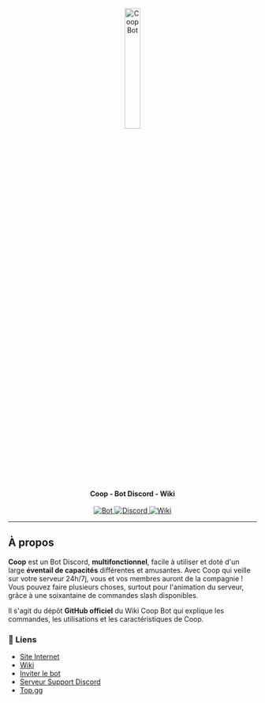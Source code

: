 <div align="center">
  <a href="https://beacons.ai/coopbot">
    <img src="https://i.postimg.cc/gJJ9wB58/Coop-Bot-Lettre-Unique.png" alt="Coop Bot" style="width: 25%;">
  </a>
  <br>
  <strong>Coop - Bot Discord - Wiki</strong>
  <br><br>
  <a href="https://beacons.ai/coopbot">
    <img src="https://img.shields.io/badge/Bot :-v1.3.0-6479ee?labelColor=23272A" alt="Bot">
  </a>
  <a href="https://discord.gg/ASpCdT2JZQ">
    <img src="https://img.shields.io/discord/1056940597975449710?logo=discord&labelColor=23272A&label=Discord&color=5e60ce" alt="Discord">
  </a>
  <a href="https://github.io/20syldev/doc-coopbot">
    <img src="https://img.shields.io/badge/Wiki :-v0.9.6-6479ee?labelColor=23272A" alt="Wiki">
  </a>
</div>

---
## À propos

**Coop** est un Bot Discord, **multifonctionnel**, facile à utiliser et doté d'un large **éventail de capacités** différentes et amusantes. Avec Coop qui veille sur votre serveur 24h/7j, vous et vos membres auront de la compagnie ! Vous pouvez faire plusieurs choses, surtout pour l'animation du serveur, grâce à une soixantaine de commandes slash disponibles.

Il s'agit du dépôt **GitHub officiel** du Wiki Coop Bot qui explique les commandes, les utilisations et les caractéristiques de Coop.

### 🔗 Liens 
- [Site Internet](https://beacons.ai/coopbot)
- [Wiki](https://20syldev.github.io/doc-coopbot)
- [Inviter le bot](https://discord.com/api/oauth2/authorize?client_id=881455282838962186&permissions=8&redirect_uri=https%3A%2F%2Fdiscord.gg%2FASpCdT2JZQ&response_type=code&scope=bot%20messages.read%20guilds.members.read%20identify%20guilds%20role_connections.write%20applications.commands)
- [Serveur Support Discord](https://discord.gg/ASpCdT2JZQ)
- [Top.gg](https://top.gg/bot/881455282838962186)
